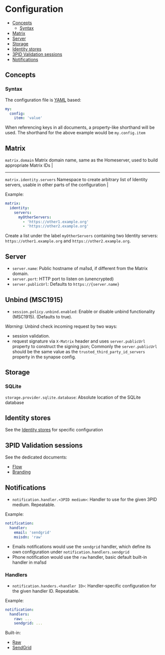 # Configuration
- [Concepts](#concepts)
  - [Syntax](#syntax)
- [Matrix](#matrix)
- [Server](#server)
- [Storage](#storage)
- [Identity stores](#identity-stores)
- [3PID Validation sessions](#3pid-validation-sessions)
- [Notifications](#notifications)

## Concepts
### Syntax
The configuration file is [YAML](http://yaml.org/) based:
```yaml
my:
  config:
    item: 'value'

```

When referencing keys in all documents, a property-like shorthand will be used. The shorthand for the above example would be `my.config.item`

## Matrix
`matrix.domain`
Matrix domain name, same as the Homeserver, used to build appropriate Matrix IDs |

---

`matrix.identity.servers`
Namespace to create arbitrary list of Identity servers, usable in other parts of the configuration |

Example:
```yaml
matrix:
  identity:
    servers:
      myOtherServers:
        - 'https://other1.example.org'
        - 'https://other2.example.org'
```
Create a list under the label `myOtherServers` containing two Identity servers: `https://other1.example.org` and `https://other2.example.org`.

## Server
- `server.name`: Public hostname of ma1sd, if different from the Matrix domain.
- `server.port`: HTTP port to listen on (unencrypted)
- `server.publicUrl`: Defaults to `https://{server.name}`

## Unbind (MSC1915)
- `session.policy.unbind.enabled`: Enable or disable unbind functionality (MSC1915). (Defaults to true).

*Warning*: Unbind check incoming request by two ways:
- session validation.
- request signature via `X-Matrix` header and uses `server.publicUrl` property to construct the signing json;
Commonly the `server.publicUrl` should be the same value as the `trusted_third_party_id_servers` property in the synapse config.

## Storage
### SQLite
`storage.provider.sqlite.database`: Absolute location of the SQLite database

## Identity stores
See the [Identity stores](stores/README.md) for specific configuration

## 3PID Validation sessions
See the dedicated documents:
- [Flow](threepids/session/session.md)
- [Branding](threepids/session/session-views.md)

## Notifications
- `notification.handler.<3PID medium>`: Handler to use for the given 3PID medium. Repeatable.

Example:
```yaml
notification:
  handler:
    email: 'sendgrid'
    msisdn: 'raw'
```
- Emails notifications would use the `sendgrid` handler, which define its own configuration under `notification.handlers.sendgrid`
- Phone notification would use the `raw` handler, basic default built-in handler in ma1sd

### Handlers
- `notification.handers.<handler ID>`: Handler-specific configuration for the given handler ID. Repeatable.

Example:
```yaml
notification:
  handlers:
    raw: ...
    sendgrid: ...
```

Built-in:
- [Raw](threepids/notification/basic-handler.md)
- [SendGrid](threepids/notification/sendgrid-handler.md)
